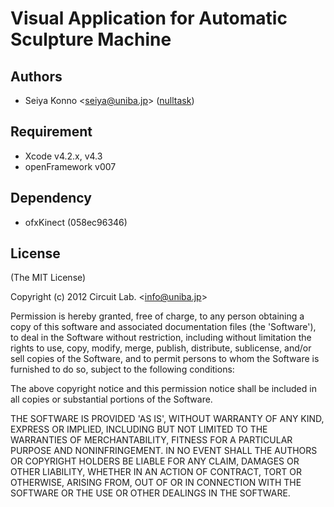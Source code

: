 # Visual Application for Automatic Sculpture Machine

## Authors

- Seiya Konno &lt;seiya@uniba.jp&gt; ([nulltask](https://github.com/nulltask))

## Requirement

* Xcode v4.2.x, v4.3
* openFramework v007

## Dependency

* ofxKinect (058ec96346)

## License

(The MIT License)

Copyright (c) 2012 Circuit Lab. &lt;info@uniba.jp&gt;

Permission is hereby granted, free of charge, to any person obtaining
a copy of this software and associated documentation files (the
'Software'), to deal in the Software without restriction, including
without limitation the rights to use, copy, modify, merge, publish,
distribute, sublicense, and/or sell copies of the Software, and to
permit persons to whom the Software is furnished to do so, subject to
the following conditions:

The above copyright notice and this permission notice shall be
included in all copies or substantial portions of the Software.

THE SOFTWARE IS PROVIDED 'AS IS', WITHOUT WARRANTY OF ANY KIND,
EXPRESS OR IMPLIED, INCLUDING BUT NOT LIMITED TO THE WARRANTIES OF
MERCHANTABILITY, FITNESS FOR A PARTICULAR PURPOSE AND NONINFRINGEMENT.
IN NO EVENT SHALL THE AUTHORS OR COPYRIGHT HOLDERS BE LIABLE FOR ANY
CLAIM, DAMAGES OR OTHER LIABILITY, WHETHER IN AN ACTION OF CONTRACT,
TORT OR OTHERWISE, ARISING FROM, OUT OF OR IN CONNECTION WITH THE
SOFTWARE OR THE USE OR OTHER DEALINGS IN THE SOFTWARE.
